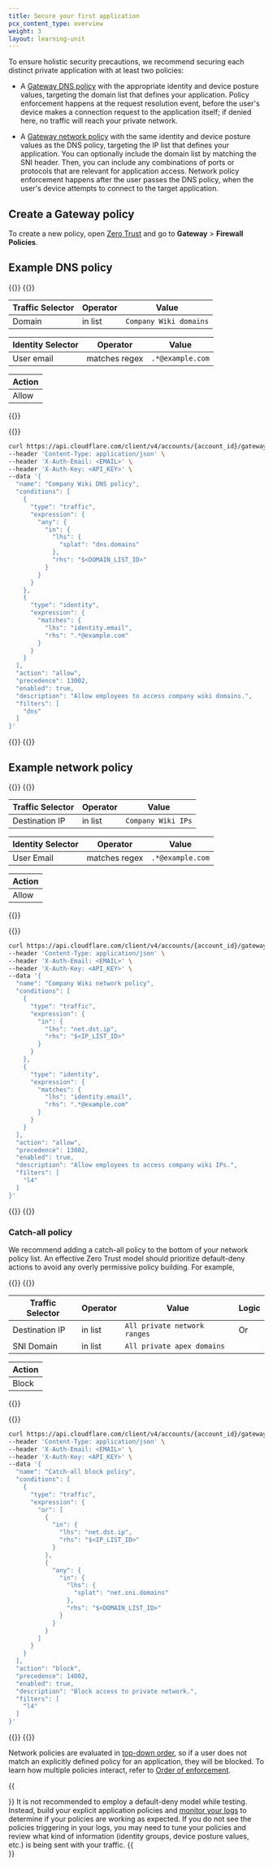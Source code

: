 ```yaml
---
title: Secure your first application
pcx_content_type: overview
weight: 3
layout: learning-unit
---
```


To ensure holistic security precautions, we recommend securing each distinct private application with at least two policies:

- A [Gateway DNS policy](/cloudflare-one/policies/gateway/dns-policies/) with the appropriate identity and device posture values, targeting the domain list that defines your application. Policy enforcement happens at the request resolution event, before the user's device makes a connection request to the application itself; if denied here, no traffic will reach your private network.

- A [Gateway network policy](/cloudflare-one/policies/gateway/network-policies/) with the same identity and device posture values as the DNS policy, targeting the IP list that defines your application.  You can optionally include the domain list by matching the SNI header. Then, you can include any combinations of ports or protocols that are relevant for application access. Network policy enforcement happens after the user passes the DNS policy, when the user's device attempts to connect to the target application.

## Create a Gateway policy

To create a new policy, open [Zero Trust](https://one.dash.cloudflare.com/) and go to **Gateway** > **Firewall Policies**.

## Example DNS policy

{{<tabs labels="Dashboard | API">}}
{{<tab label="dashboard" no-code="true">}}

| Traffic Selector | Operator | Value                  |
| -------- | -------- | ---------------------- |
| Domain   | in list  | `Company Wiki domains` |

| Identity Selector | Operator | Value                  |
| -------- | -------- | ---------------------- |
| User email  | matches regex  | `.*@example.com` |

| Action |
| ------ |
| Allow  |

{{</tab>}}

{{<tab label="api" no-code="true">}}

```bash
curl https://api.cloudflare.com/client/v4/accounts/{account_id}/gateway/rules \
--header 'Content-Type: application/json' \
--header 'X-Auth-Email: <EMAIL>' \
--header 'X-Auth-Key: <API_KEY>' \
--data '{
  "name": "Company Wiki DNS policy",
  "conditions": [
    {
      "type": "traffic",
      "expression": {
        "any": {
          "in": {
            "lhs": {
              "splat": "dns.domains"
            },
            "rhs": "$<DOMAIN_LIST_ID>"
          }
        }
      }
    },
    {
      "type": "identity",
      "expression": {
        "matches": {
          "lhs": "identity.email",
          "rhs": ".*@example.com"
        }
      }
    }
  ],
  "action": "allow",
  "precedence": 13002,
  "enabled": true,
  "description": "Allow employees to access company wiki domains.",
  "filters": [
    "dns"
  ]
}'
```

{{</tab>}}
{{</tabs>}}

## Example network policy

{{<tabs labels="Dashboard | API">}}
{{<tab label="dashboard" no-code="true">}}

| Traffic Selector | Operator | Value                  |
| -------- | -------- | ---------------------- |
| Destination IP   | in list  | `Company Wiki IPs` |

| Identity Selector | Operator | Value                  |
| -------- | -------- | ---------------------- |
| User Email  | matches regex  | `.*@example.com` |

| Action |
| ------ |
| Allow  |

{{</tab>}}

{{<tab label="api" no-code="true">}}

```bash
curl https://api.cloudflare.com/client/v4/accounts/{account_id}/gateway/rules \
--header 'Content-Type: application/json' \
--header 'X-Auth-Email: <EMAIL>' \
--header 'X-Auth-Key: <API_KEY>' \
--data '{
  "name": "Company Wiki network policy",
  "conditions": [
    {
      "type": "traffic",
      "expression": {
        "in": {
          "lhs": "net.dst.ip",
          "rhs": "$<IP_LIST_ID>"
        }
      }
    },
    {
      "type": "identity",
      "expression": {
        "matches": {
          "lhs": "identity.email",
          "rhs": ".*@example.com"
        }
      }
    }
  ],
  "action": "allow",
  "precedence": 13002,
  "enabled": true,
  "description": "Allow employees to access company wiki IPs.",
  "filters": [
    "l4"
  ]
}'
```

{{</tab>}}
{{</tabs>}}

### Catch-all policy

We recommend adding a catch-all policy to the bottom of your network policy list. An effective Zero Trust model should prioritize default-deny actions to avoid any overly permissive policy building. For example,

{{<tabs labels="Dashboard | API">}}
{{<tab label="dashboard" no-code="true">}}

| Traffic Selector | Operator | Value          | Logic |
| -------- | -------- | ---------------------- | ----- |
| Destination IP   | in list  | `All private network ranges` | Or  |
| SNI Domain  | in list | `All private apex domains` | |

| Action |
| ------ |
| Block  |

{{</tab>}}

{{<tab label="api" no-code="true">}}

```bash
curl https://api.cloudflare.com/client/v4/accounts/{account_id}/gateway/rules \
--header 'Content-Type: application/json' \
--header 'X-Auth-Email: <EMAIL>' \
--header 'X-Auth-Key: <API_KEY>' \
--data '{
  "name": "Catch-all block policy",
  "conditions": [
    {
      "type": "traffic",
      "expression": {
        "or": [
          {
            "in": {
              "lhs": "net.dst.ip",
              "rhs": "$<IP_LIST_ID>"
            }
          },
          {
            "any": {
              "in": {
                "lhs": {
                  "splat": "net.sni.domains"
                },
                "rhs": "$<DOMAIN_LIST_ID>"
              }
            }
          }
        ]
      }
    }
  ],
  "action": "block",
  "precedence": 14002,
  "enabled": true,
  "description": "Block access to private network.",
  "filters": [
    "l4"
  ]
}'
```

{{</tab>}}
{{</tabs>}}

Network policies are evaluated in [top-down order](/cloudflare-one/policies/gateway/order-of-enforcement/#order-of-precedence), so if a user does not match an explicitly defined policy for an application, they will be blocked.
To learn how multiple policies interact, refer to [Order of enforcement](/cloudflare-one/policies/gateway/order-of-enforcement/).

{{<Aside type="note">}}
It is not recommended to employ a default-deny model while testing. Instead, build your explicit application policies and [monitor your logs](/cloudflare-one/insights/logs/gateway-logs/) to determine if your policies are working as expected. If you do not see the policies triggering in your logs, you may need to tune your policies and review what kind of information (identity groups, device posture values, etc.) is being sent with your traffic.
{{</Aside>}}